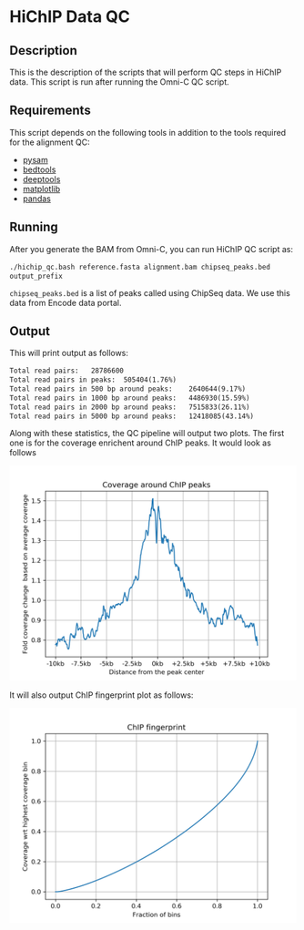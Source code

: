 # HiChIP Data QC 
## Description
This is the description of the scripts that will perform QC steps in HiChIP data. This script is run after running the Omni-C QC script. 

## Requirements

This script depends on the following tools in addition to the tools required for the alignment QC:

- [pysam](https://pysam.readthedocs.io/en/latest/)
- [bedtools](https://bedtools.readthedocs.io/en/latest/index.html)
- [deeptools](https://deeptools.readthedocs.io/en/develop/)
- [matplotlib](https://matplotlib.org/)
- [pandas](https://pandas.pydata.org/pandas-docs/stable/dsintro.html)

## Running
After you generate the BAM from Omni-C, you can run HiChIP QC script as:

```
./hichip_qc.bash reference.fasta alignment.bam chipseq_peaks.bed output_prefix
```

`chipseq_peaks.bed` is a list of peaks called using ChipSeq data. We use this data from Encode data portal. 

## Output
This will print output as follows: 

```
Total read pairs:	28786600
Total read pairs in peaks:	505404(1.76%)
Total read pairs in 500 bp around peaks:	2640644(9.17%)
Total read pairs in 1000 bp around peaks:	4486930(15.59%)
Total read pairs in 2000 bp around peaks:	7515833(26.11%)
Total read pairs in 5000 bp around peaks:	12418085(43.14%)
```

Along with these statistics, the QC pipeline will output two plots. The first one is for the coverage enrichent around ChIP peaks. It would look as follows


![ChIP Enrichment Plot ](plot_enrichment.png)

It will also output ChIP fingerprint plot as follows:

![ChIP Fingerprint Plot ](plot_fingerprint.png)
